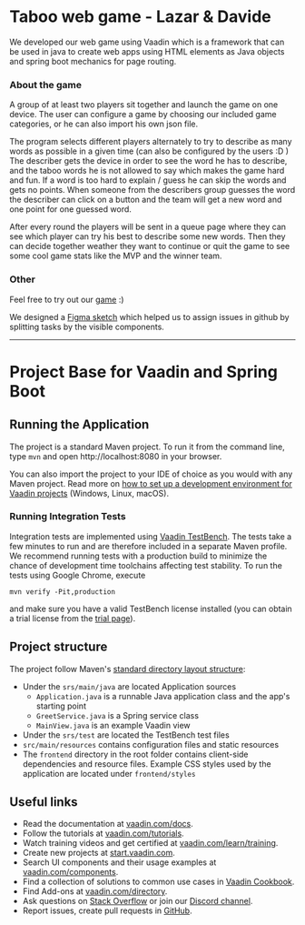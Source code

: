 # Taboo web game - Lazar & Davide

We developed our web game using Vaadin which is a framework that can be used in java to create web apps using HTML 
elements as Java objects and spring boot mechanics for page routing. 

### About the game
A group of at least two players sit together and launch the game on one device. The user can configure a game by 
choosing our included game categories, or he can also import his own json file. 

The program selects different players alternately to try to describe as many words as possible
in a given time (can also be configured by the users :D ) The describer gets the device in order to see the word he has
to describe, and the taboo words he is not allowed to say which makes the game hard and fun. If a word is too hard
to explain / guess he can skip the words and gets no points. When someone from the describers group guesses the word the 
describer can click on a button and the team will get a new word and one point for one guessed word. 

After every round the players will be sent in a queue page where they can see which player can try his best to describe some new words. Then they can 
decide together weather they want to continue or quit the game to see some cool game stats like the MVP and the winner team. 

### Other
Feel free to try out our [game](taboo.davidemarcoli.de) :)

We designed a [Figma sketch](https://www.figma.com/file/oQvgs21FXPOLCQx47sUa1s/Taboo?node-id=0%3A1) which helped us to 
assign issues in github by splitting tasks by the visible components. 


--------------------------------------------------------------------------------------------------

# Project Base for Vaadin and Spring Boot
## Running the Application
The project is a standard Maven project. To run it from the command line, type `mvn` and open http://localhost:8080 in your browser.

You can also import the project to your IDE of choice as you would with any
Maven project. Read more on [how to set up a development environment for
Vaadin projects](https://vaadin.com/docs/latest/guide/install) (Windows, Linux, macOS).

### Running Integration Tests

Integration tests are implemented using [Vaadin TestBench](https://vaadin.com/testbench). The tests take a few minutes to run and are therefore included in a separate Maven profile. We recommend running tests with a production build to minimize the chance of development time toolchains affecting test stability. To run the tests using Google Chrome, execute

`mvn verify -Pit,production`

and make sure you have a valid TestBench license installed (you can obtain a 
trial license from the [trial page](
https://vaadin.com/trial)).

## Project structure

The project follow Maven's [standard directory layout structure](https://maven.apache.org/guides/introduction/introduction-to-the-standard-directory-layout.html):
- Under the `srs/main/java` are located Application sources
    - `Application.java` is a runnable Java application class and the app's 
      starting point
    - `GreetService.java` is a Spring service class
    - `MainView.java` is an example Vaadin view
- Under the `srs/test` are located the TestBench test files
- `src/main/resources` contains configuration files and static resources
- The `frontend` directory in the root folder contains client-side 
  dependencies and resource files. Example CSS styles used by the application 
  are located under `frontend/styles`

## Useful links

- Read the documentation at [vaadin.com/docs](https://vaadin.com/docs).
- Follow the tutorials at [vaadin.com/tutorials](https://vaadin.com/tutorials).
- Watch training videos and get certified at [vaadin.com/learn/training]( https://vaadin.com/learn/training).
- Create new projects at [start.vaadin.com](https://start.vaadin.com/).
- Search UI components and their usage examples at [vaadin.com/components](https://vaadin.com/components).
- Find a collection of solutions to common use cases in [Vaadin Cookbook](https://cookbook.vaadin.com/).
- Find Add-ons at [vaadin.com/directory](https://vaadin.com/directory).
- Ask questions on [Stack Overflow](https://stackoverflow.com/questions/tagged/vaadin) or join our [Discord channel](https://discord.gg/MYFq5RTbBn).
- Report issues, create pull requests in [GitHub](https://github.com/vaadin/).
